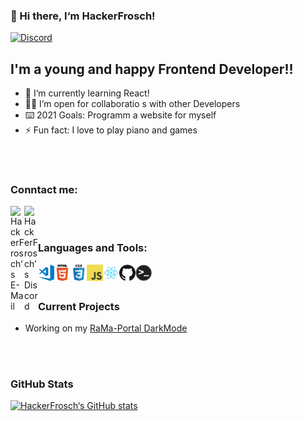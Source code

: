### 👋 Hi there, I‘m HackerFrosch!

[![Discord](https://img.shields.io/badge/Discord-LoxxoHD%20%E2%86%92-gray.svg?&logo=discord&colorB=5865F2&style=for-the-badge)](https://discord.com/users/id)

## I'm a young and happy Frontend Developer!!

- 📖 I‘m currently learning React!
- 👫🏻 I’m open for collaboratio s with other Developers
- ⌨️ 2021 Goals: Programm a website for myself
- ⚡ Fun fact: I love to play piano and games

<br />
<br />

### Conntact me:

<img align="left" alt="HackerFrosch‘s E-Mail" width="22px" src="https://simpleicons.org/icons/maildotru.svg" />
<img align="left" alt="HackerFrosch’s Discord" width="22px" src="https://cdn.jsdelivr.net/npm/simple-icons@v3/icons/discord.svg" />
<br />
<br />

### Languages and Tools:

<img align="left" alt="Visual Studio Code" width="26px" src="https://raw.githubusercontent.com/github/explore/80688e429a7d4ef2fca1e82350fe8e3517d3494d/topics/visual-studio-code/visual-studio-code.png" />
<img align="left" alt="HTML5" width="26px" src="https://raw.githubusercontent.com/github/explore/80688e429a7d4ef2fca1e82350fe8e3517d3494d/topics/html/html.png" />
<img align="left" alt="CSS3" width="26px" src="https://raw.githubusercontent.com/github/explore/80688e429a7d4ef2fca1e82350fe8e3517d3494d/topics/css/css.png" />
<img align="left" alt="JavaScript" width="26px" src="https://raw.githubusercontent.com/github/explore/80688e429a7d4ef2fca1e82350fe8e3517d3494d/topics/javascript/javascript.png" />
<img align="left" alt="React" width="26px" src="https://raw.githubusercontent.com/github/explore/80688e429a7d4ef2fca1e82350fe8e3517d3494d/topics/react/react.png" />
<img align="left" alt="GitHub" width="26px" src="https://raw.githubusercontent.com/github/explore/78df643247d429f6cc873026c0622819ad797942/topics/github/github.png" />
<img align="left" alt="Terminal" width="26px" src="https://raw.githubusercontent.com/github/explore/80688e429a7d4ef2fca1e82350fe8e3517d3494d/topics/terminal/terminal.png" />

<br />
<br />

### Current Projects

- Working on my [RaMa-Portal DarkMode](https://github.com/HackerFrosch/Rama-Portal-DarkMode)

<br />
<br />

### GitHub Stats

[![HackerFrosch‘s GitHub stats](https://github-readme-stats.vercel.app/api?username=HackerFrosch&show_icons=true&theme=react)](https://github.com/anuraghazra/github-readme-stats)
